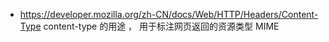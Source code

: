- https://developer.mozilla.org/zh-CN/docs/Web/HTTP/Headers/Content-Type  content-type 的用途 ， 用于标注网页返回的资源类型 MIME